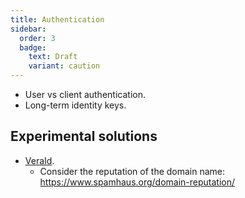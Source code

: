 ```yaml
---
title: Authentication
sidebar:
  order: 3
  badge:
    text: Draft
    variant: caution
---
```


- User vs client authentication.
- Long-term identity keys.

## Experimental solutions

- [VeraId](https://veraid.net).
  - Consider the reputation of the domain name: https://www.spamhaus.org/domain-reputation/
